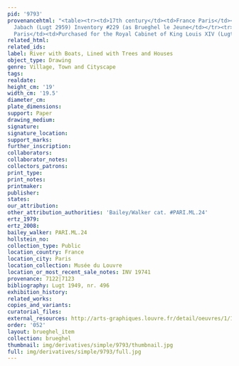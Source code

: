 ```yaml
---
pid: '9793'
provenancehtml: "<table><tr><td>17th century</td><td>France Paris</td><td>Everhard
  Jabach (Lugt 2959) Inventory #229 (as Brueghel le Jeune</td></tr><tr><td></td><td>France
  Paris</td><td>Purchased for the Royal Cabinet of King Louis XIV (Lugt 2961)</td></tr></table>"
related_html:
related_ids:
label: River with Boats, Lined with Trees and Houses
object_type: Drawing
genre: Village, Town and Cityscape
tags:
realdate:
height_cm: '19'
width_cm: '19.5'
diameter_cm:
plate_dimensions:
support: Paper
drawing_medium:
signature:
signature_location:
support_marks:
further_inscription:
collaborators:
collaborator_notes:
collectors_patrons:
print_type:
print_notes:
printmaker:
publisher:
states:
our_attribution:
other_attribution_authorities: 'Bailey/Walker cat. #PARI.ML.24'
ertz_1979:
ertz_2008:
bailey_walker: PARI.ML.24
hollstein_no:
collection_type: Public
location_country: France
location_city: Paris
location_collection: Musée du Louvre
location_or_most_recent_sale_notes: INV 19741
provenance: 7122|7123
bibliography: Lugt 1949, nr. 496
exhibition_history:
related_works:
copies_and_variants:
curatorial_files:
external_resources: http://arts-graphiques.louvre.fr/detail/oeuvres/1/109883-Riviere-avec-des-barques-et-des-cannots-bordee-darbres-et-de-maisons
order: '052'
layout: brueghel_item
collection: brueghel
thumbnail: img/derivatives/simple/9793/thumbnail.jpg
full: img/derivatives/simple/9793/full.jpg
---
```

